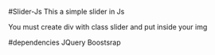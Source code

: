 #Slider-Js
This a simple slider in Js

You must create div with class slider and put inside your img

#dependencies
JQuery
Boostsrap